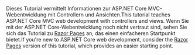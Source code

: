 <span data-ttu-id="bc5e0-101">Dieses Tutorial vermittelt Informationen zur ASP.NET Core MVC-Webentwicklung mit Controllern und Ansichten.</span><span class="sxs-lookup"><span data-stu-id="bc5e0-101">This tutorial teaches ASP.NET Core MVC web development with controllers and views.</span></span> <span data-ttu-id="bc5e0-102">Wenn Sie mit der ASP.NET Core-Webentwicklung noch nicht vertraut sind, sehen Sie sich das Tutorial zu [Razor Pages](xref:tutorials/razor-pages/razor-pages-start) an, das einen einfacheren Startpunkt bietet.</span><span class="sxs-lookup"><span data-stu-id="bc5e0-102">If you're new to ASP.NET Core web development, consider the [Razor Pages](xref:tutorials/razor-pages/razor-pages-start) version of this tutorial, which provides an easier starting point.</span></span>
